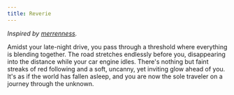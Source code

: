 ```yaml
---
title: Reverie
---
```


*Inspired by [merrenness](https://vox-obscura.vercel.app/between-living-and-dreaming/merrenness).*

Amidst your late-night drive, you pass through a threshold where everything is blending together. The road stretches endlessly before you, disappearing into the distance while your car engine idles. There's nothing but faint streaks of red following and a soft, uncanny, yet inviting glow ahead of you. It's as if the world has fallen asleep, and you are now the sole traveler on a journey through the unknown.
